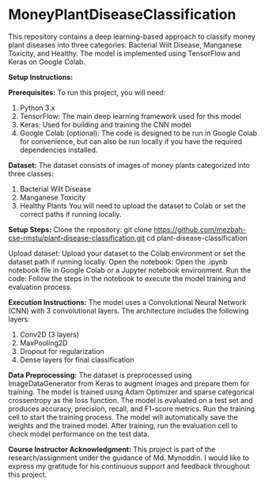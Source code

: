 # MoneyPlantDiseaseClassification
This repository contains a deep learning-based approach to classify money plant diseases into three categories: Bacterial Wilt Disease, Manganese Toxicity, and Healthy. The model is implemented using TensorFlow and Keras on Google Colab.

**Setup Instructions:**

**Prerequisites:** To run this project, you will need:
   1. Python 3.x
   2. TensorFlow: The main deep learning framework used for this model
   3. Keras: Used for building and training the CNN model
   4. Google Colab (optional): The code is designed to be run in Google Colab for convenience, but can also be run locally if you have the required dependencies installed.

**Dataset:**
The dataset consists of images of money plants categorized into three classes:
  1. Bacterial Wilt Disease
  2. Manganese Toxicity
  3. Healthy Plants
You will need to upload the dataset to Colab or set the correct paths if running locally.

**Setup Steps:**
Clone the repository:
git clone https://github.com/mezbah-cse-rmstu/plant-disease-classification.git
cd plant-disease-classification

Upload dataset: Upload your dataset to the Colab environment or set the dataset path if running locally.
Open the notebook: Open the .ipynb notebook file in Google Colab or a Jupyter notebook environment.
Run the code: Follow the steps in the notebook to execute the model training and evaluation process.

**Execution Instructions:**
The model uses a Convolutional Neural Network (CNN) with 3 convolutional layers. The architecture includes the following layers:
  1. Conv2D (3 layers)
  2. MaxPooling2D
  3. Dropout for regularization
  4. Dense layers for final classification

**Data Preprocessing:**
  The dataset is preprocessed using ImageDataGenerator from Keras to augment images and prepare them for training.
  The model is trained using Adam Optimizer and sparse categorical crossentropy as the loss function.
  The model is evaluated on a test set and produces accuracy, precision, recall, and F1-score metrics.
  Run the training cell to start the training process. The model will automatically save the weights and the trained model.
  After training, run the evaluation cell to check model performance on the test data.

**Course Instructor Acknowledgment:**
This project is part of the research/assignment under the guidance of Md. Mynoddin. I would like to express my gratitude for his continuous support and feedback throughout this project.
